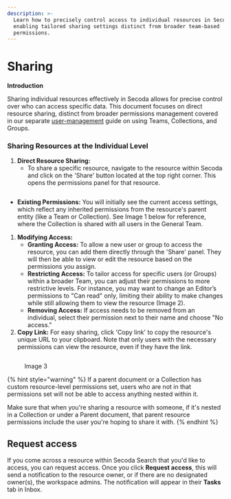 ```yaml
---
description: >-
  Learn how to precisely control access to individual resources in Secoda,
  enabling tailored sharing settings distinct from broader team-based
  permissions.
---
```


# Sharing

**Introduction**

Sharing individual resources effectively in Secoda allows for precise control over who can access specific data. This document focuses on direct resource sharing, distinct from broader permissions management covered in our separate [user-management](../user-management/ "mention") guide on using Teams, Collections, and Groups.

### Sharing Resources at the Individual Level

1. **Direct Resource Sharing:**
   * To share a specific resource, navigate to the resource within Secoda and click on the 'Share' button located at the top right corner. This opens the permissions panel for that resource.

<figure><img src="https://secoda-public-media-assets.s3.amazonaws.com/f054428b-bc4b-4d1b-b7f0-1d356d519963.png" alt=""><figcaption></figcaption></figure>

* **Existing Permissions:** You will initially see the current access settings, which reflect any inherited permissions from the resource's parent entity (like a Team or Collection). See Image 1 below for reference, where the Collection is shared with all users in the General Team.

1. **Modifying Access:**
   * **Granting Access:** To allow a new user or group to access the resource, you can add them directly through the 'Share' panel. They will then be able to view or edit the resource based on the permissions you assign.
   * **Restricting Access:** To tailor access for specific users (or Groups) within a broader Team, you can adjust their permissions to more restrictive levels. For instance, you may want to change an Editor’s permissions to "Can read" only, limiting their ability to make changes while still allowing them to view the resource (Image 2).
   * **Removing Access:** If access needs to be removed from an individual, select their permission next to their name and choose "No access."&#x20;
2. **Copy Link:** For easy sharing, click 'Copy link' to copy the resource's unique URL to your clipboard. Note that only users with the necessary permissions can view the resource, even if they have the link.

<figure><img src="https://secoda-public-media-assets.s3.amazonaws.com/bc76249d-67b3-4d66-b3bb-f2f4f079e3e4.png" alt=""><figcaption><p>Image 3</p></figcaption></figure>

{% hint style="warning" %}
If a parent document or a Collection has custom resource-level permissions set, users who are not in that permissions set will not be able to access anything nested within it.

Make sure that when you're sharing a resource with someone, if it's nested in a Collection or under a Parent document, that parent resource permissions include the user you're hoping to share it with.
{% endhint %}

## Request access

If you come across a resource within Secoda Search that you'd like to access, you can request access. Once you click **Request access**, this will send a notification to the resource owner, or if there are no designated owner(s), the workspace admins. The notification will appear in their **Tasks** tab in Inbox.

<figure><img src="https://secoda-public-media-assets.s3.amazonaws.com/4a00b5b8-5b2c-4f9c-a32b-83e45af538d2.png" alt=""><figcaption></figcaption></figure>
